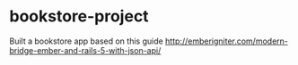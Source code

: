 # bookstore-project

Built a bookstore app based on this guide http://emberigniter.com/modern-bridge-ember-and-rails-5-with-json-api/
